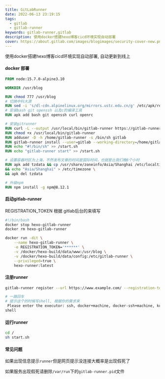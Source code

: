 ```yaml
---
title: GitLabRunner
date: 2022-06-13 23:19:15
tags:
  - gitlab
  - gitlab-runner
keywords: gitlab-runner,gitlab
description: 使用docker搭建hexo博客cicd环境实现自动部署
cover: https://about.gitlab.com/images/blogimages/security-cover-new.png
---
```


使用docker搭建hexo博客cicd环境实现自动部署, 自动更新到线上
#### docker 部署

```dockerfile
FROM node:15.7.0-alpine3.10

WORKDIR /usr/blog

RUN chmod 777 /usr/blog
# 切换中科大源
RUN sed -i 's/dl-cdn.alpinelinux.org/mirrors.ustc.edu.cn/g' /etc/apk/repositories
# 安装bash git openssh 以及c的编译工具
RUN apk add bash git openssh curl openrc

# 安装gitrunner
RUN curl -L --output /usr/local/bin/gitlab-runner https://gitlab-runner-downloads.s3.amazonaws.com/latest/binaries/gitlab-runner-linux-amd64
RUN chmod +x /usr/local/bin/gitlab-runner
RUN adduser -D -h /home/gitlab-runner -s /bin/sh gitlab
RUN gitlab-runner install --user=gitlab --working-directory=/home/gitlab-runner
RUN echo "#!/bin/sh" >> /start.sh
RUN echo "gitlab-runner start" >> /start.sh

# 设置容器时区为上海，不然发布文章的时间是国际时间，也就是比我们晚8个小时
RUN apk add tzdata && cp /usr/share/zoneinfo/Asia/Shanghai /etc/localtime \
&& echo "Asia/Shanghai" > /etc/timezone \
&& apk del tzdata

# 升级npm
RUN npm install -g npm@8.12.1
```

#### 启动gitlab-runner
REGISTRATION_TOKEN 根据 gitlab后台的来填写
```bash
#!/bin/bash
docker stop hexo-gitlab-runner
docker rm hexo-gitlab-runner

docker run -dit \
    --name hexo-gitlab-runner \
    -e REGISTRATION_TOKEN='******' \
    -v /docker/hexo-build/data/www:/usr/blog \
    -v /docker/hexo-build/data/config:/etc/gitlab-runner \
    --privileged=true \
    hexo-runner:latest
```

#### 注册runner
```bash
gitlab-runner register --url https://www.example.com/ --registration-token $REGISTRATION_TOKEN

# 一路回车
# 提示这个的时候写shell, 根据你的需求来
 Please enter the executor: ssh, docker+machine, docker-ssh+machine, kubernetes, docker, parallels, virtualbox, docker-ssh, shell:
shell
```

#### 运行runner
```bash
cd /
sh start.sh
```

#### 常见问题
如果出现信息提示`runner`但是网页提示没连接大概率是出现假死了

如果服务出现假死请删除`/var/run`下的`gitlab-runner.pid`文件